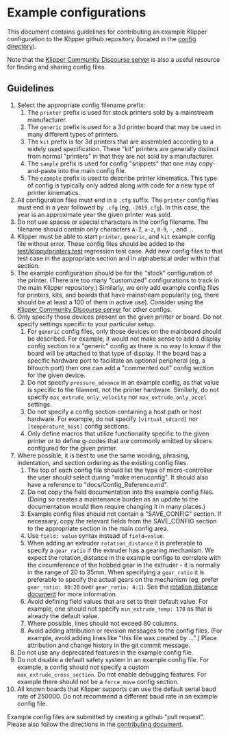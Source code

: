 # Example configurations

This document contains guidelines for contributing an example Klipper
configuration to the Klipper github repository (located in the
[config directory](../config/)).

Note that the
[Klipper Community Discourse server](https://community.klipper3d.org)
is also a useful resource for finding and sharing config files.

## Guidelines

1. Select the appropriate config filename prefix:
   1. The `printer` prefix is used for stock printers sold by a
      mainstream manufacturer.
   2. The `generic` prefix is used for a 3d printer board that may be
      used in many different types of printers.
   3. The `kit` prefix is for 3d printers that are assembled according
      to a widely used specification. These "kit" printers are
      generally distinct from normal "printers" in that they are not
      sold by a manufacturer.
   4. The `sample` prefix is used for config "snippets" that one may
      copy-and-paste into the main config file.
   5. The `example` prefix is used to describe printer kinematics.
      This type of config is typically only added along with code for
      a new type of printer kinematics.
2. All configuration files must end in a `.cfg` suffix. The `printer`
   config files must end in a year followed by `.cfg` (eg,
   `-2019.cfg`). In this case, the year is an approximate year the
   given printer was sold.
3. Do not use spaces or special characters in the config filename. The
   filename should contain only characters `A-Z`, `a-z`, `0-9`, `-`,
   and `.`.
4. Klipper must be able to start `printer`, `generic`, and `kit`
   example config file without error. These config files should be
   added to the
   [test/klippy/printers.test](../test/klippy/printers.test)
   regression test case. Add new config files to that test case in the
   appropriate section and in alphabetical order within that section.
5. The example configuration should be for the "stock" configuration
   of the printer. (There are too many "customized" configurations to
   track in the main Klipper repository.) Similarly, we only add
   example config files for printers, kits, and boards that have
   mainstream popularity (eg, there should be at least a 100 of them
   in active use). Consider using the
   [Klipper Community Discourse server](https://community.klipper3d.org)
   for other configs.
6. Only specify those devices present on the given printer or board.
   Do not specify settings specific to your particular setup.
   1. For `generic` config files, only those devices on the mainboard
      should be described. For example, it would not make sense to add
      a display config section to a "generic" config as there is no
      way to know if the board will be attached to that type of
      display. If the board has a specific hardware port to facilitate
      an optional peripheral (eg, a bltouch port) then one can add a
      "commented out" config section for the given device.
   2. Do not specify `pressure_advance` in an example config, as that
      value is specific to the filament, not the printer hardware.
      Similarly, do not specify `max_extrude_only_velocity` nor
      `max_extrude_only_accel` settings.
   3. Do not specify a config section containing a host path or host
      hardware. For example, do not specify `[virtual_sdcard]` nor
      `[temperature_host]` config sections.
   4. Only define macros that utilize functionality specific to the
      given printer or to define g-codes that are commonly emitted by
      slicers configured for the given printer.
7. Where possible, it is best to use the same wording, phrasing,
   indentation, and section ordering as the existing config files.
   1. The top of each config file should list the type of
      micro-controller the user should select during "make
      menuconfig". It should also have a reference to
      "docs/Config_Reference.md".
   2. Do not copy the field documentation into the example config
      files. (Doing so creates a maintenance burden as an update to
      the documentation would then require changing it in many
      places.)
   3. Example config files should not contain a "SAVE_CONFIG" section.
      If necessary, copy the relevant fields from the SAVE_CONFIG
      section to the appropriate section in the main config area.
   4. Use `field: value` syntax instead of `field=value`.
   5. When adding an extruder `rotation_distance` it is preferable to
      specify a `gear_ratio` if the extruder has a gearing mechanism.
      We expect the rotation_distance in the example configs to
      correlate with the circumference of the hobbed gear in the
      extruder - it is normally in the range of 20 to 35mm. When
      specifying a `gear_ratio` it is preferable to specify the actual
      gears on the mechanism (eg, prefer `gear_ratio: 80:20` over
      `gear_ratio: 4:1`). See the
      [rotation distance document](Rotation_Distance.md#using-a-gear_ratio)
      for more information.
   6. Avoid defining field values that are set to their default
      value. For example, one should not specify `min_extrude_temp:
      170` as that is already the default value.
   7. Where possible, lines should not exceed 80 columns.
   8. Avoid adding attribution or revision messages to the config
      files. (For example, avoid adding lines like "this file was
      created by ...".) Place attribution and change history in the
      git commit message.
8. Do not use any deprecated features in the example config file.
9. Do not disable a default safety system in an example config file.
   For example, a config should not specify a custom
   `max_extrude_cross_section`. Do not enable debugging features. For
   example there should not be a `force_move` config section.
10. All known boards that Klipper supports can use the default serial
    baud rate of 250000. Do not recommend a different baud rate in an
    example config file.

Example config files are submitted by creating a github "pull
request". Please also follow the directions in the
[contributing document](CONTRIBUTING.md).
